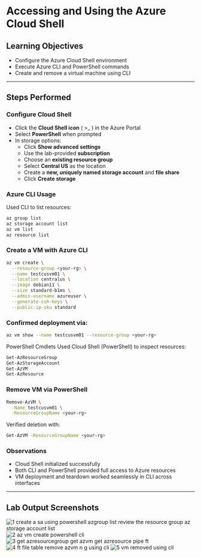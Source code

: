 # Accessing and Using the Azure Cloud Shell

## Learning Objectives

- Configure the Azure Cloud Shell environment
- Execute Azure CLI and PowerShell commands
- Create and remove a virtual machine using CLI

---

## Steps Performed

### Configure Cloud Shell

- Click the **Cloud Shell icon** ( >_ ) in the Azure Portal
- Select **PowerShell** when prompted
- In storage options:
  - Click **Show advanced settings**
  - Use the lab-provided **subscription**
  - Choose an **existing resource group**
  - Select **Central US** as the location
  - Create a **new, uniquely named storage account** and **file share**
  - Click **Create storage**

### Azure CLI Usage

Used CLI to list resources:
```bash
az group list
az storage account list
az vm list
az resource list
```

### Create a VM with Azure CLI

```bash
az vm create \
  --resource-group <your-rg> \
  --name testcusvm01 \
  --location centralus \
  --image debian11 \
  --size standard-b1ms \
  --admin-username azureuser \
  --generate-ssh-keys \
  --public-ip-sku standard
```

### Confirmed deployment via:

```bash
az vm show --name testcusvm01 --resource-group <your-rg>
```
PowerShell Cmdlets
Used Cloud Shell (PowerShell) to inspect resources:

```bash
Get-AzResourceGroup
Get-AzStorageAccount
Get-AzVM
Get-AzResource
```

### Remove VM via PowerShell

```bash
Remove-AzVM \
  -Name testcusvm01 \
  -ResourceGroupName <your-rg>
```

Verified deletion with:

```bash
Get-AzVM -ResourceGroupName <your-rg>
```

### Observations

- Cloud Shell initialized successfully
- Both CLI and PowerShell provided full access to Azure resources
- VM deployment and teardown worked seamlessly in CLI across interfaces

---


## Lab Output Screenshots 

![1 create a sa using powershell azgroup list review the resource group az storage account list](https://github.com/user-attachments/assets/5942606b-f8e2-40ab-8168-51868b89932b)
![2 az vm create powershell cli](https://github.com/user-attachments/assets/2796b31a-6d7a-4453-a646-1c13134c1617)
![3 get azresourcegroup get azvm get azresource pipe ft](https://github.com/user-attachments/assets/920e417a-d682-4a9a-b515-20302443c8a0)
![4 ft file table remove azvm n g using cli](https://github.com/user-attachments/assets/bd2a82e8-1033-4a6b-9e0d-c67df9349cd8)
![5 vm removed using cli](https://github.com/user-attachments/assets/851046cd-c191-4d76-b6b7-c701e4b76a25)






